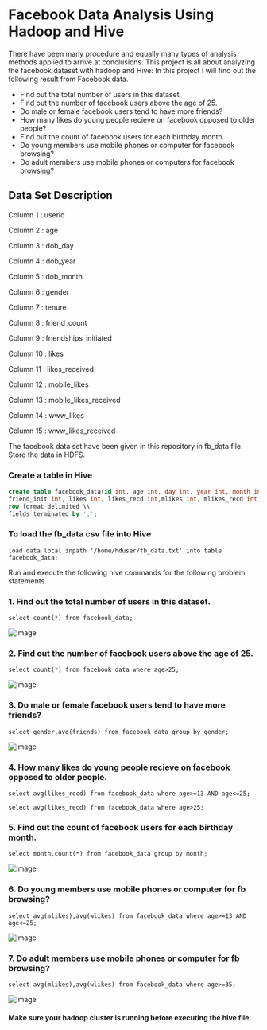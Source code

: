 # Facebook Data Analysis Using Hadoop and Hive 

There have been many procedure and equally many types of analysis methods applied to arrive at conclusions. This project is all about analyzing the facebook dataset with hadoop and Hive:
In this project I will find out the following result from Facebook data.
  
  * Find out the total number of users in this dataset.
  * Find out the number of facebook users above the age of 25.
  * Do male or female facebook users tend to have more friends? 
  * How many likes do young people recieve on facebook opposed to older people? 
  * Find out the count of facebook users for each birthday month.
  * Do young members use mobile phones or computer for facebook browsing?
  * Do adult members use mobile phones or computers for facebook browsing?
  
## Data Set Description ##

  Column 1  :   userid	
  
  Column 2  :   age				
  
  Column 3  :   dob_day
  
  Column 4  :   dob_year	
  
  Column 5  :   dob_month
  
  Column 6  :   gender
  
  Column 7  :   tenure
  
  Column 8  :	  friend_count
  
  Column 9  :	  friendships_initiated
  
  Column 10 : 	likes
  
  Column 11 :	  likes_received
  
  Column 12 :	  mobile_likes	
  
  Column 13 : 	mobile_likes_received
  
  Column 14 :	  www_likes	
  
  Column 15 :   www_likes_received
  
The facebook data set have been given in this repository in fb_data file. Store the data in HDFS.

### Create a table in Hive ###
```sql
create table facebook_data(id int, age int, day int, year int, month int, gender string, tenure int, friends int, \\
friend_init int, likes int, likes_recd int,mlikes int, mlikes_recd int, wlikes int, wlikes_recd int) \\
row format delimited \\
fields terminated by ',';
```
### To load the fb_data csv file into Hive
```
load data local inpath '/home/hduser/fb_data.txt' into table facebook_data;
```

Run and execute the following hive commands for the following problem statements.

### 1. Find out the total number of users in this dataset.

```hive
select count(*) from facebook_data;
```
![image](https://user-images.githubusercontent.com/52828894/123734781-9b3ecc00-d8bb-11eb-833b-ef60fc9dfc21.png)

### 2. Find out the number of facebook users above the age of 25.

```hive
select count(*) from facebook_data where age>25;
```
![image](https://user-images.githubusercontent.com/52828894/123734933-e5c04880-d8bb-11eb-826a-24ac425d9dfd.png)

### 3. Do male or female facebook users tend to have more friends? 

```
select gender,avg(friends) from facebook_data group by gender;
```
![image](https://user-images.githubusercontent.com/52828894/123735023-0dafac00-d8bc-11eb-8250-c6460beba242.png)

### 4. How many likes do young people recieve on facebook opposed to older people.
```
select avg(likes_recd) from facebook_data where age>=13 AND age<=25; 
```

```
select avg(likes_recd) from facebook_data where age>25;
```
### 5. Find out the count of facebook users for each birthday month.
```
select month,count(*) from facebook_data group by month;
```
![image](https://user-images.githubusercontent.com/52828894/123735197-667f4480-d8bc-11eb-9566-b6900ffa682b.png)

### 6. Do young members use mobile phones or computer for fb browsing?
```
select avg(mlikes),avg(wlikes) from facebook_data where age>=13 AND age<=25;
```
![image](https://user-images.githubusercontent.com/52828894/123735407-c83fae80-d8bc-11eb-874a-32c7f3cc7b87.png)

### 7. Do adult members use mobile phones or computer for fb browsing?
```
select avg(mlikes),avg(wlikes) from facebook_data where age>=35;
```
![image](https://user-images.githubusercontent.com/52828894/123735465-e4435000-d8bc-11eb-8a37-f438a6eb4ead.png)

#### Make sure your hadoop cluster is running before executing the hive file. ####

